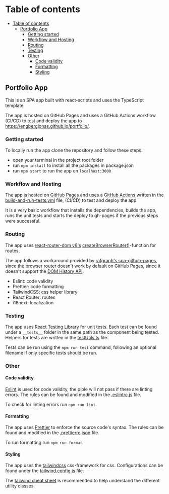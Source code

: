 # Table of contents

- [Table of contents](#table-of-contents)
  - [Portfolio App](#portfolio-app)
    - [Getting started](#getting-started)
    - [Workflow and Hosting](#workflow-and-hosting)
    - [Routing](#routing)
    - [Testing](#testing)
    - [Other](#other)
      - [Code validity](#code-validity)
      - [Formatting](#formatting)
      - [Styling](#styling)

## Portfolio App

This is an SPA app built with react-scripts and uses the TypeScript template.

The app is hosted on GitHub Pages and uses a GitHub Actions workflow (CI/CD) to test and deploy the app to https://engbergjonas.github.io/portfolio/.

### Getting started

To locally run the app clone the repository and follow these steps:

- open your terminal in the project root folder
- run `npm install` to install all the packages in package.json
- run `npm start` to run the app on `localhost:3000`

### Workflow and Hosting

The app is hosted on [GitHub Pages](https://pages.github.com/) and uses a [GitHub Actions](https://docs.github.com/en/actions) written in the [build-and-run-tests.yml](.github/workflows/build-and-run-tests.yml) file, (CI/CD) to test and deploy the app.

It is a very basic workflow that installs the dependencies, builds the app, runs the unit tests and starts the deploy to gh-pages if the previous steps were successful.

### Routing

The app uses [react-router-dom v6's](https://reactrouter.com/en/main) [createBrowserRouter()](https://reactrouter.com/en/main/routers/create-browser-router)-function for routes.

The app follows a workaround provided by [rafgraph's spa-github-pages](https://github.com/rafgraph/spa-github-pages), since the browser router doesn't work by default on GitHub Pages, since it doesn't support the [DOM History API](https://developer.mozilla.org/en-US/docs/Web/API/History).

- Eslint: code validity
- Prettier: code formatting
- TailwindCSS: css helper library
- React Router: routes
- i18next: localization

### Testing

The app uses [React Testing Library](https://testing-library.com/docs/react-testing-library/intro/) for unit tests. Each test can be found under a `__tests__` folder in the same path as the component being tested. Helpers for tests are written in the [testUtils.ts](src/utils/testUtils.tsx) file.

Tests can be run using the `npm run test` command, following an optional filename if only specific tests should be run.

### Other

#### Code validity

[Eslint](https://eslint.org/) is used for code validity, the piple will not pass if there are linting errors. The rules can be found and modified in the [.eslintrc.js](.eslintrc.js) file.

To check for linting errors run `npm run lint`.

#### Formatting

The app uses [Prettier](https://prettier.io/) to enforce the source code's syntax. The rules can be found and modified in the [.prettierrc.json](.prettierrc.json) file.

To run formatting run `npm run format`.

#### Styling

The app uses the [tailwindcss](https://tailwindcss.com/) css-framework for css. Configurations can be found under the [tailwind.config.js](tailwind.config.js) file.

The [tailwind cheat sheet](https://nerdcave.com/tailwind-cheat-sheet) is recommended to help understand the different utility classes.
